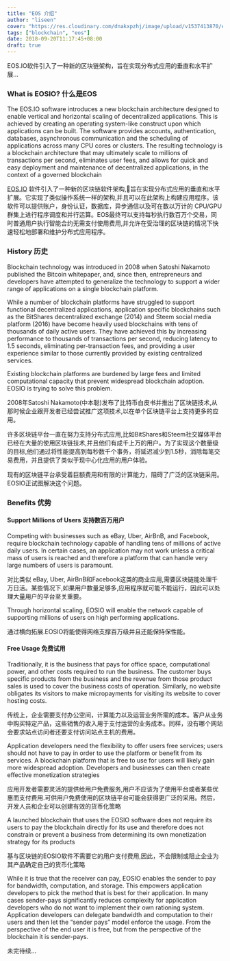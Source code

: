 ```yaml
---
title: "EOS 介绍"
author: "liseen"
cover: "https://res.cloudinary.com/dnakxpzhj/image/upload/v1537413870/eos.jpg"
tags: ["blockchain", "eos"]
date: 2018-09-20T11:17:45+08:00
draft: true
---
```


EOS.IO软件引入了一种新的区块链架构，旨在实现分布式应用的垂直和水平扩展...

<!--more-->

### What is EOSIO? 什么是EOS

The EOS.IO software introduces a new blockchain architecture designed to enable vertical and horizontal scaling of decentralized applications. This is achieved by creating an operating system-like construct upon which applications can be built. The software provides accounts, authentication, databases, asynchronous communication and the scheduling of applications across many CPU cores or clusters. The resulting technology is a blockchain architecture that may ultimately scale to millions of transactions per second, eliminates user fees, and allows for quick and easy deployment and maintenance of decentralized applications, in the context of a governed blockchain

[EOS.IO](https://eos.io/ "eosio") 软件引入了一种新的区块链软件架构,旨在实现分布式应用的垂直和水平扩展。它实现了类似操作系统一样的架构,并且可以在此架构上构建应用程序。该软件可以提供账户，身份认证，数据库，异步通信以及可在数以万计的 CPU/GPU群集上进行程序调度和并行运算。EOS最终可以支持每秒执行数百万个交易，同时普通用户执行智能合约无需支付使用费用,并允许在受治理的区块链的情况下快速轻松地部署和维护分布式应用程序。

### History 历史

Blockchain technology was introduced in 2008 when Satoshi Nakamoto published the Bitcoin whitepaper, and, since then,
entrepreneurs and developers have attempted to generalize the technology to support a wider range of applications on a single blockchain platform.

While a number of blockchain platforms have struggled to support functional decentralized applications, application specific blockchains such as the BitShares decentralized exchange (2014) and Steem social media platform (2016) have become heavily used blockchains with tens of thousands of daily active users. They have achieved this by increasing performance to thousands of transactions per second, reducing latency to 1.5 seconds, eliminating per-transaction fees, and providing a user experience similar to those currently provided by existing centralized services.

Existing blockchain platforms are burdened by large fees and limited computational capacity that prevent widespread blockchain adoption. EOSIO is trying to solve this problem.

2008年Satoshi Nakamoto(中本聪)发布了比特币白皮书并推出了区块链技术,从那时候企业跟开发者已经尝试推广这项技术,以在单个区块链平台上支持更多的应用。

许多区块链平台一直在努力支持分布式应用,比如BitShares和Steem社交媒体平台已经在大量的使用区块链技术,并且他们有成千上万的用户。为了实现这个数量级的目标,他们通过将性能提高到每秒数千个事务，将延迟减少到1.5秒，消除每笔交易费用，并且提供了类似于现中心化应用的用户体验。

现有的区块链平台承受着巨额费用和有限的计算能力，阻碍了广泛的区块链采用。 EOSIO正试图解决这个问题。

### Benefits 优势

#### Support Millions of Users 支持数百万用户

Competing with businesses such as eBay, Uber, AirBnB, and Facebook, require blockchain technology capable of handling tens of millions of active daily users. In certain cases, an application may not work unless a critical mass of users is reached and therefore a platform that can handle very large numbers of users is paramount.

对比类似 eBay, Uber, AirBnB和Facebook这类的商业应用,需要区块链能处理千万日活。某些情况下,如果用户数量足够多,应用程序就可能不能运行，因此可以处理大量用户的平台至关重要。

Through horizontal scaling, EOSIO will enable the network capable of supporting millions of users on high performing applications.

通过横向拓展.EOSIO将能使得网络支撑百万级并且还能保持保性能。

#### Free Usage 免费试用

Traditionally, it is the business that pays for office space, computational power, and other costs required to run the business. The customer buys specific products from the business and the revenue from those product sales is used to cover the business costs of operation. Similarly, no website obligates its visitors to make micropayments for visiting its website to cover hosting costs.

传统上，企业需要支付办公空间，计算能力以及运营业务所需的成本。客户从业务中购买特定产品，这些销售的收入用于支付运营的业务成本。同样，没有哪个网站会要求站点访问者还要支付访问站点主机的费用。

Application developers need the flexibility to offer users free services; users should not have to pay in order to use the platform or benefit from its services. A blockchain platform that is free to use for users will likely gain more widespread adoption. Developers and businesses can then create effective monetization strategies

应用开发者需要灵活的提供给用户免费服务,用户不应该为了使用平台或者某些优惠而支付费用.可供用户免费使用的区块链平台可能会获得更广泛的采用。然后，开发人员和企业可以创建有效的货币化策略

A launched blockchain that uses the EOSIO software does not require its users to pay the blockchain directly for its use and therefore does not constrain or prevent a business from determining its own monetization strategy for its products

基与区块链的EOSIO软件不需要它的用户支付费用,因此，不会限制或阻止企业为其产品确定自己的货币化策略

While it is true that the receiver can pay, EOSIO enables the sender to pay for bandwidth, computation, and storage. This empowers application developers to pick the method that is best for their application. In many cases sender-pays significantly reduces complexity for application developers who do not want to implement their own rationing system. Application developers can delegate bandwidth and computation to their users and then let the “sender pays” model enforce the usage. From the perspective of the end user it is free, but from the perspective of the blockchain it is sender-pays.

未完待续...

